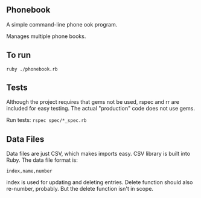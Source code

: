 Phonebook
---------

A simple command-line phone ook program.

Manages multiple phone books.

To run
------

    ruby ./phonebook.rb

Tests
-----

Although the project requires that gems not be used, rspec and rr are included
for easy testing. The actual "production" code does not use gems.

Run tests: `rspec spec/*_spec.rb`


Data Files
----------

Data files are just CSV, which makes imports easy. CSV library is built into Ruby.
The data file format is:

    index,name,number

index is used for updating and deleting entries. Delete function should also
re-number, probably. But the delete function isn't in scope.
